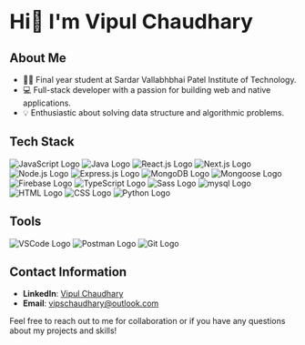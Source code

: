 # <span style="font-size: 36px">Hi👋 I'm Vipul Chaudhary</span>

## About Me

- 👨‍🎓 Final year student at Sardar Vallabhbhai Patel Institute of Technology.
- 💻 Full-stack developer with a passion for building web and native applications.
- 💡 Enthusiastic about solving data structure and algorithmic problems.

## Tech Stack

![JavaScript Logo](https://img.shields.io/badge/JavaScript-green?style=for-the-badge&logo=javascript&logoColor=white)
![Java Logo](https://img.shields.io/badge/Java-red?style=for-the-badge&logo=java&logoColor=white)
![React.js Logo](https://img.shields.io/badge/React.js-blue?style=for-the-badge&logo=react&logoColor=white)
![Next.js Logo](https://img.shields.io/badge/Next.js-black?style=for-the-badge&logo=next.js&logoColor=white)
![Node.js Logo](https://img.shields.io/badge/Node.js-green?style=for-the-badge&logo=node.js&logoColor=white)
![Express.js Logo](https://img.shields.io/badge/Express.js-gray?style=for-the-badge&logo=express&logoColor=white)
![MongoDB Logo](https://img.shields.io/badge/MongoDB-green?style=for-the-badge&logo=mongodb&logoColor=white)
![Mongoose Logo](https://img.shields.io/badge/Mongoose-blue?style=for-the-badge&logo=mongoose&logoColor=white)
![Firebase Logo](https://img.shields.io/badge/Firebase-yellow?style=for-the-badge&logo=firebase&logoColor=white)
![TypeScript Logo](https://img.shields.io/badge/TypeScript-blue?style=for-the-badge&logo=TypeScript&logoColor=white)
![Sass Logo](https://img.shields.io/badge/Sass-pink?style=for-the-badge&logo=sass&logoColor=white)
![mysql Logo](https://img.shields.io/badge/mysql-blue?style=for-the-badge&logo=mysql&logoColor=white)
![HTML Logo](https://img.shields.io/badge/HTML-red?style=for-the-badge&logo=html5&logoColor=white)
![CSS Logo](https://img.shields.io/badge/CSS-blue?style=for-the-badge&logo=css3&logoColor=white)
![Python Logo](https://img.shields.io/badge/Python-green?style=for-the-badge&logo=python&logoColor=white)

## Tools

![VSCode Logo](https://img.shields.io/badge/VSCode-blue?style=for-the-badge&logo=visual-studio-code&logoColor=white)
![Postman Logo](https://img.shields.io/badge/Postman-orange?style=for-the-badge&logo=postman&logoColor=white)
![Git Logo](https://img.shields.io/badge/Git-black?style=for-the-badge&logo=git&logoColor=white)

## Contact Information

- **LinkedIn**: [Vipul Chaudhary](https://www.linkedin.com/in/vipul-chaudhary-05b360216/)
- **Email**: [vipschaudhary@outlook.com](mailto:vipschaudhary@outlook.com)

Feel free to reach out to me for collaboration or if you have any questions about my projects and skills!
